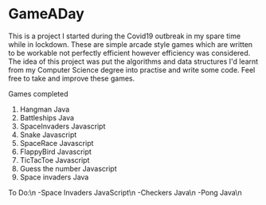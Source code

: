 # GameADay
This is a project I started during the Covid19 outbreak in my spare time while in lockdown. These are simple arcade style games which are written to be workable not perfectly efficient however efficiency was considered. The idea of this project was put the algorithms and data structures I'd learnt from my Computer Science degree into practise and write some code. Feel free to take and improve these games.

Games completed
1) Hangman Java
2) Battleships Java
3) SpaceInvaders Javascript
4) Snake Javascript
5) SpaceRace Javascript
6) FlappyBird Javascript
7) TicTacToe Javascript
8) Guess the number Javascript
9) Space invaders Java

To Do:\n
-Space Invaders JavaScript\n
-Checkers Java\n
-Pong Java\n

